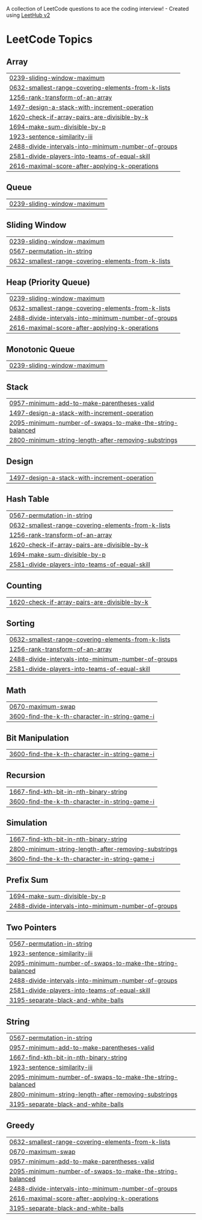 A collection of LeetCode questions to ace the coding interview! - Created using [LeetHub v2](https://github.com/arunbhardwaj/LeetHub-2.0)
<!---LeetCode Topics Start-->
# LeetCode Topics
## Array
|  |
| ------- |
| [0239-sliding-window-maximum](https://github.com/rashmantri/LeetCode-Solutions/tree/master/0239-sliding-window-maximum) |
| [0632-smallest-range-covering-elements-from-k-lists](https://github.com/rashmantri/LeetCode-Solutions/tree/master/0632-smallest-range-covering-elements-from-k-lists) |
| [1256-rank-transform-of-an-array](https://github.com/rashmantri/LeetCode-Solutions/tree/master/1256-rank-transform-of-an-array) |
| [1497-design-a-stack-with-increment-operation](https://github.com/rashmantri/LeetCode-Solutions/tree/master/1497-design-a-stack-with-increment-operation) |
| [1620-check-if-array-pairs-are-divisible-by-k](https://github.com/rashmantri/LeetCode-Solutions/tree/master/1620-check-if-array-pairs-are-divisible-by-k) |
| [1694-make-sum-divisible-by-p](https://github.com/rashmantri/LeetCode-Solutions/tree/master/1694-make-sum-divisible-by-p) |
| [1923-sentence-similarity-iii](https://github.com/rashmantri/LeetCode-Solutions/tree/master/1923-sentence-similarity-iii) |
| [2488-divide-intervals-into-minimum-number-of-groups](https://github.com/rashmantri/LeetCode-Solutions/tree/master/2488-divide-intervals-into-minimum-number-of-groups) |
| [2581-divide-players-into-teams-of-equal-skill](https://github.com/rashmantri/LeetCode-Solutions/tree/master/2581-divide-players-into-teams-of-equal-skill) |
| [2616-maximal-score-after-applying-k-operations](https://github.com/rashmantri/LeetCode-Solutions/tree/master/2616-maximal-score-after-applying-k-operations) |
## Queue
|  |
| ------- |
| [0239-sliding-window-maximum](https://github.com/rashmantri/LeetCode-Solutions/tree/master/0239-sliding-window-maximum) |
## Sliding Window
|  |
| ------- |
| [0239-sliding-window-maximum](https://github.com/rashmantri/LeetCode-Solutions/tree/master/0239-sliding-window-maximum) |
| [0567-permutation-in-string](https://github.com/rashmantri/LeetCode-Solutions/tree/master/0567-permutation-in-string) |
| [0632-smallest-range-covering-elements-from-k-lists](https://github.com/rashmantri/LeetCode-Solutions/tree/master/0632-smallest-range-covering-elements-from-k-lists) |
## Heap (Priority Queue)
|  |
| ------- |
| [0239-sliding-window-maximum](https://github.com/rashmantri/LeetCode-Solutions/tree/master/0239-sliding-window-maximum) |
| [0632-smallest-range-covering-elements-from-k-lists](https://github.com/rashmantri/LeetCode-Solutions/tree/master/0632-smallest-range-covering-elements-from-k-lists) |
| [2488-divide-intervals-into-minimum-number-of-groups](https://github.com/rashmantri/LeetCode-Solutions/tree/master/2488-divide-intervals-into-minimum-number-of-groups) |
| [2616-maximal-score-after-applying-k-operations](https://github.com/rashmantri/LeetCode-Solutions/tree/master/2616-maximal-score-after-applying-k-operations) |
## Monotonic Queue
|  |
| ------- |
| [0239-sliding-window-maximum](https://github.com/rashmantri/LeetCode-Solutions/tree/master/0239-sliding-window-maximum) |
## Stack
|  |
| ------- |
| [0957-minimum-add-to-make-parentheses-valid](https://github.com/rashmantri/LeetCode-Solutions/tree/master/0957-minimum-add-to-make-parentheses-valid) |
| [1497-design-a-stack-with-increment-operation](https://github.com/rashmantri/LeetCode-Solutions/tree/master/1497-design-a-stack-with-increment-operation) |
| [2095-minimum-number-of-swaps-to-make-the-string-balanced](https://github.com/rashmantri/LeetCode-Solutions/tree/master/2095-minimum-number-of-swaps-to-make-the-string-balanced) |
| [2800-minimum-string-length-after-removing-substrings](https://github.com/rashmantri/LeetCode-Solutions/tree/master/2800-minimum-string-length-after-removing-substrings) |
## Design
|  |
| ------- |
| [1497-design-a-stack-with-increment-operation](https://github.com/rashmantri/LeetCode-Solutions/tree/master/1497-design-a-stack-with-increment-operation) |
## Hash Table
|  |
| ------- |
| [0567-permutation-in-string](https://github.com/rashmantri/LeetCode-Solutions/tree/master/0567-permutation-in-string) |
| [0632-smallest-range-covering-elements-from-k-lists](https://github.com/rashmantri/LeetCode-Solutions/tree/master/0632-smallest-range-covering-elements-from-k-lists) |
| [1256-rank-transform-of-an-array](https://github.com/rashmantri/LeetCode-Solutions/tree/master/1256-rank-transform-of-an-array) |
| [1620-check-if-array-pairs-are-divisible-by-k](https://github.com/rashmantri/LeetCode-Solutions/tree/master/1620-check-if-array-pairs-are-divisible-by-k) |
| [1694-make-sum-divisible-by-p](https://github.com/rashmantri/LeetCode-Solutions/tree/master/1694-make-sum-divisible-by-p) |
| [2581-divide-players-into-teams-of-equal-skill](https://github.com/rashmantri/LeetCode-Solutions/tree/master/2581-divide-players-into-teams-of-equal-skill) |
## Counting
|  |
| ------- |
| [1620-check-if-array-pairs-are-divisible-by-k](https://github.com/rashmantri/LeetCode-Solutions/tree/master/1620-check-if-array-pairs-are-divisible-by-k) |
## Sorting
|  |
| ------- |
| [0632-smallest-range-covering-elements-from-k-lists](https://github.com/rashmantri/LeetCode-Solutions/tree/master/0632-smallest-range-covering-elements-from-k-lists) |
| [1256-rank-transform-of-an-array](https://github.com/rashmantri/LeetCode-Solutions/tree/master/1256-rank-transform-of-an-array) |
| [2488-divide-intervals-into-minimum-number-of-groups](https://github.com/rashmantri/LeetCode-Solutions/tree/master/2488-divide-intervals-into-minimum-number-of-groups) |
| [2581-divide-players-into-teams-of-equal-skill](https://github.com/rashmantri/LeetCode-Solutions/tree/master/2581-divide-players-into-teams-of-equal-skill) |
## Math
|  |
| ------- |
| [0670-maximum-swap](https://github.com/rashmantri/LeetCode-Solutions/tree/master/0670-maximum-swap) |
| [3600-find-the-k-th-character-in-string-game-i](https://github.com/rashmantri/LeetCode-Solutions/tree/master/3600-find-the-k-th-character-in-string-game-i) |
## Bit Manipulation
|  |
| ------- |
| [3600-find-the-k-th-character-in-string-game-i](https://github.com/rashmantri/LeetCode-Solutions/tree/master/3600-find-the-k-th-character-in-string-game-i) |
## Recursion
|  |
| ------- |
| [1667-find-kth-bit-in-nth-binary-string](https://github.com/rashmantri/LeetCode-Solutions/tree/master/1667-find-kth-bit-in-nth-binary-string) |
| [3600-find-the-k-th-character-in-string-game-i](https://github.com/rashmantri/LeetCode-Solutions/tree/master/3600-find-the-k-th-character-in-string-game-i) |
## Simulation
|  |
| ------- |
| [1667-find-kth-bit-in-nth-binary-string](https://github.com/rashmantri/LeetCode-Solutions/tree/master/1667-find-kth-bit-in-nth-binary-string) |
| [2800-minimum-string-length-after-removing-substrings](https://github.com/rashmantri/LeetCode-Solutions/tree/master/2800-minimum-string-length-after-removing-substrings) |
| [3600-find-the-k-th-character-in-string-game-i](https://github.com/rashmantri/LeetCode-Solutions/tree/master/3600-find-the-k-th-character-in-string-game-i) |
## Prefix Sum
|  |
| ------- |
| [1694-make-sum-divisible-by-p](https://github.com/rashmantri/LeetCode-Solutions/tree/master/1694-make-sum-divisible-by-p) |
| [2488-divide-intervals-into-minimum-number-of-groups](https://github.com/rashmantri/LeetCode-Solutions/tree/master/2488-divide-intervals-into-minimum-number-of-groups) |
## Two Pointers
|  |
| ------- |
| [0567-permutation-in-string](https://github.com/rashmantri/LeetCode-Solutions/tree/master/0567-permutation-in-string) |
| [1923-sentence-similarity-iii](https://github.com/rashmantri/LeetCode-Solutions/tree/master/1923-sentence-similarity-iii) |
| [2095-minimum-number-of-swaps-to-make-the-string-balanced](https://github.com/rashmantri/LeetCode-Solutions/tree/master/2095-minimum-number-of-swaps-to-make-the-string-balanced) |
| [2488-divide-intervals-into-minimum-number-of-groups](https://github.com/rashmantri/LeetCode-Solutions/tree/master/2488-divide-intervals-into-minimum-number-of-groups) |
| [2581-divide-players-into-teams-of-equal-skill](https://github.com/rashmantri/LeetCode-Solutions/tree/master/2581-divide-players-into-teams-of-equal-skill) |
| [3195-separate-black-and-white-balls](https://github.com/rashmantri/LeetCode-Solutions/tree/master/3195-separate-black-and-white-balls) |
## String
|  |
| ------- |
| [0567-permutation-in-string](https://github.com/rashmantri/LeetCode-Solutions/tree/master/0567-permutation-in-string) |
| [0957-minimum-add-to-make-parentheses-valid](https://github.com/rashmantri/LeetCode-Solutions/tree/master/0957-minimum-add-to-make-parentheses-valid) |
| [1667-find-kth-bit-in-nth-binary-string](https://github.com/rashmantri/LeetCode-Solutions/tree/master/1667-find-kth-bit-in-nth-binary-string) |
| [1923-sentence-similarity-iii](https://github.com/rashmantri/LeetCode-Solutions/tree/master/1923-sentence-similarity-iii) |
| [2095-minimum-number-of-swaps-to-make-the-string-balanced](https://github.com/rashmantri/LeetCode-Solutions/tree/master/2095-minimum-number-of-swaps-to-make-the-string-balanced) |
| [2800-minimum-string-length-after-removing-substrings](https://github.com/rashmantri/LeetCode-Solutions/tree/master/2800-minimum-string-length-after-removing-substrings) |
| [3195-separate-black-and-white-balls](https://github.com/rashmantri/LeetCode-Solutions/tree/master/3195-separate-black-and-white-balls) |
## Greedy
|  |
| ------- |
| [0632-smallest-range-covering-elements-from-k-lists](https://github.com/rashmantri/LeetCode-Solutions/tree/master/0632-smallest-range-covering-elements-from-k-lists) |
| [0670-maximum-swap](https://github.com/rashmantri/LeetCode-Solutions/tree/master/0670-maximum-swap) |
| [0957-minimum-add-to-make-parentheses-valid](https://github.com/rashmantri/LeetCode-Solutions/tree/master/0957-minimum-add-to-make-parentheses-valid) |
| [2095-minimum-number-of-swaps-to-make-the-string-balanced](https://github.com/rashmantri/LeetCode-Solutions/tree/master/2095-minimum-number-of-swaps-to-make-the-string-balanced) |
| [2488-divide-intervals-into-minimum-number-of-groups](https://github.com/rashmantri/LeetCode-Solutions/tree/master/2488-divide-intervals-into-minimum-number-of-groups) |
| [2616-maximal-score-after-applying-k-operations](https://github.com/rashmantri/LeetCode-Solutions/tree/master/2616-maximal-score-after-applying-k-operations) |
| [3195-separate-black-and-white-balls](https://github.com/rashmantri/LeetCode-Solutions/tree/master/3195-separate-black-and-white-balls) |
<!---LeetCode Topics End-->